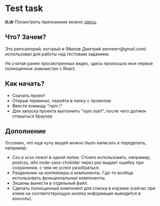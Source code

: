 <h1>Test task</h1>
<p><i><b>tl;dr</b></i> Посмотреть приложение можно <a href="https://senneerr.000webhostapp.com/">здесь</a>.</p>
<h2>Что? Зачем?</h2>
<p>Это репозиторий, который я (Милов Дмитрий senneerr@gmail.com) использовал для работы над тестовым заданием.</p>
<p>Не считая ранее просмотренных видео, здесь произошло мое первое полноценное знакомство с React.</p>
<h2>Как начать?</h2>
<ul>
  <li>Скачать проект</li>
  <li>Открыв терминал, перейти в папку с проектом</li>
  <li>Ввести команду "npm i"</li>
  <li>Для запуска проекта выполнить "npm start", после чего должен открыться браузер</li>
</ul>
<h2>Дополнение</h2>
<p>Осознаю, что еще кучу вещей можно было написать и переделать, например:</p>
<ul>
  <li>Css и scss лежат в одной папке. Стоило использовать, например, postcss, ибо node-sass-chokidar через раз выдает ошибку при сохранении, с чем не успел разобраться.</li>
  <li>Разделение на контейнеры и компоненты. Где-то вообще использовать функциональные компоненты.</li>
  <li>Экшены вынести в отдельный файл.</li>
  <li>Сделать полноценный компонент для списка в корзине (сейчас при клике на соответствующую кнопку информация выводится в консоль).</li>
</ul>